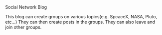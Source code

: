 Social Network Blog

This blog can create groups on various topics(e.g. SpcaceX, NASA, Pluto, etc...)
They can then create posts in the groups.
They can also leave and join other groups.
